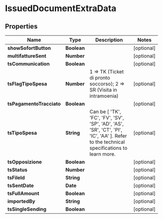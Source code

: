 # IssuedDocumentExtraData

## Properties

Name | Type | Description | Notes
------------ | ------------- | ------------- | -------------
**showSofortButton** | **Boolean** |  | [optional] 
**multifattureSent** | **Number** |  | [optional] 
**tsCommunication** | **Boolean** |  | [optional] 
**tsFlagTipoSpesa** | **Number** | 1 &#x3D;&gt; TK (Ticket di pronto soccorso); 2 &#x3D;&gt; SR (Visita in intramoenia) | [optional] 
**tsPagamentoTracciato** | **Boolean** |  | [optional] 
**tsTipoSpesa** | **String** | Can be [ &#39;TK&#39;, &#39;FC&#39;, &#39;FV&#39;, &#39;SV&#39;, &#39;SP&#39;, &#39;AD&#39;, &#39;AS&#39;, &#39;SR&#39;, &#39;CT&#39;, &#39;PI&#39;, &#39;IC&#39;, &#39;AA&#39; ]. Refer to the technical specifications to learn more. | [optional] 
**tsOpposizione** | **Boolean** |  | [optional] 
**tsStatus** | **Number** |  | [optional] 
**tsFileId** | **String** |  | [optional] 
**tsSentDate** | **Date** |  | [optional] 
**tsFullAmount** | **Boolean** |  | [optional] 
**importedBy** | **String** |  | [optional] 
**tsSingleSending** | **Boolean** |  | [optional] 


